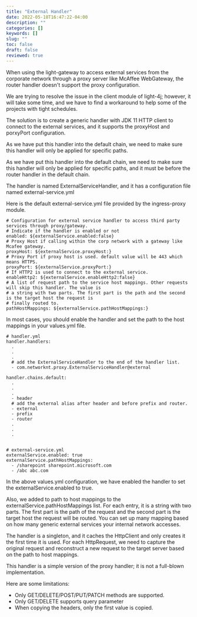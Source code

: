 ```yaml
---
title: "External Handler"
date: 2022-05-18T16:47:22-04:00
description: ""
categories: []
keywords: []
slug: ""
toc: false
draft: false
reviewed: true
---
```


When using the light-gateway to access external services from the corporate network through a proxy server like McAffee WebGateway, the router handler doesn't support the proxy configuration. 

We are trying to resolve the issue in the client module of light-4j; however, it will take some time, and we have to find a workaround to help some of the projects with tight schedules.

The solution is to create a generic handler with JDK 11 HTTP client to connect to the external services, and it supports the proxyHost and porxyPort configuration. 

As we have put this handler into the default chain, we need to make sure this handler will only be applied for specific paths. 

As we have put this handler into the default chain, we need to make sure this handler will only be applied for specific paths, and it must be before the router handler in the default chain. 

The handler is named ExternalServiceHandler, and it has a configuration file named external-service.yml

Here is the default external-service.yml file provided by the ingress-proxy module.

```
# Configuration for external service handler to access third party services through proxy/gateway.
# Indicate if the handler is enabled or not
enabled: ${externalService.enabled:false}
# Proxy Host if calling within the corp network with a gateway like Mcafee gateway.
proxyHost: ${externalService.proxyHost:}
# Proxy Port if proxy host is used. default value will be 443 which means HTTPS.
proxyPort: ${externalService.proxyPort:}
# If HTTP2 is used to connect to the external service.
enableHttp2: ${externalService.enableHttp2:false}
# A list of request path to the service host mappings. Other requests will skip this handler. The value is
# a string with two parts. The first part is the path and the second is the target host the request is
# finally routed to.
pathHostMappings: ${externalService.pathHostMappings:}

```

In most cases, you should enable the handler and set the path to the host mappings in your values.yml file. 

```
# handler.yml
handler.handlers:
  .
  .
  .
  # add the ExternalServiceHandler to the end of the handler list.
  - com.networknt.proxy.ExternalServiceHandler@external

handler.chains.default:
  .
  .
  .
  - header
  # add the external alias after header and before prefix and router.
  - external
  - prefix
  - router
  .
  .
  .


# external-service.yml
externalService.enabled: true
externalService.pathHostMappings:
  - /sharepoint sharepoint.microsoft.com
  - /abc abc.com

```

In the above values.yml configuration,  we have enabled the handler to set the externalService.enabled to true. 

Also, we added to path to host mappings to the externalService.pathHostMappings list. For each entry, it is a string with two parts. The first part is the path of the request and the second part is the target host the request will be routed. You can set up many mapping based on how many generic external services your internal network accesses.

The handler is a singleton, and it caches the HttpClient and only creates it the first time it is used.  For each HttpRequest, we need to capture the original request and reconstruct a new request to the target server based on the path to host mappings. 

This handler is a simple version of the proxy handler; it is not a full-blown implementation.

Here are some limitations: 

* Only GET/DELETE/POST/PUT/PATCH methods are supported. 
* Only GET/DELETE supports query parameter
* When copying the headers, only the first value is copied.

